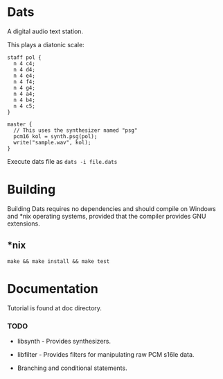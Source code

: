 # Dats

A digital audio text station.

This plays a diatonic scale:
```
staff pol {
  n 4 c4;
  n 4 d4;
  n 4 e4;
  n 4 f4;
  n 4 g4;
  n 4 a4;
  n 4 b4;
  n 4 c5;
}

master {
  // This uses the synthesizer named "psg"
  pcm16 kol = synth.psg(pol);
  write("sample.wav", kol);
}
```
Execute dats file as `dats -i file.dats`

# Building

Building Dats requires no dependencies and should compile on Windows and \*nix operating
systems, provided that the compiler provides GNU extensions.

## \*nix

```
make && make install && make test
```

# Documentation

Tutorial is found at doc directory.

### TODO

- libsynth - Provides synthesizers.

- libfilter - Provides filters for manipulating raw PCM s16le data.

- Branching and conditional statements.

